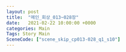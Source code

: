 ```yaml
---
layout: post
title:  "메인_회상_013~028장"
date:   2021-02-22 10:00:00 +0000
categories: Main
Tags: Story Main
SceneCode: ["scene_skip_cp013-028_q1_s10"]
---
```

